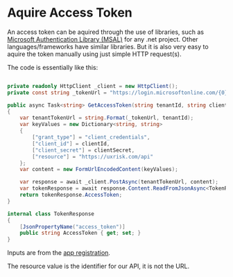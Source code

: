 # Aquire Access Token

An access token can be aquired through the use of libraries, such as [Microsoft Authentication Library (MSAL)](https://github.com/AzureAD/microsoft-authentication-library-for-dotnet) for any .net project. Other languages/frameworks have similar libraries. But it is also very easy to aquire the token manually using just simple HTTP request(s).

The code is essentially like this: 

```csharp

private readonly HttpClient _client = new HttpClient();
private const string _tokenUrl = "https://login.microsoftonline.com/{0}/oauth2/token";

public async Task<string> GetAccessToken(string tenantId, string clientId, string clientSecret)
{
	var tenantTokenUrl = string.Format(_tokenUrl, tenantId);
	var keyValues = new Dictionary<string, string>
	{
		["grant_type"] = "client_credentials",
		["client_id"] = clientId,
		["client_secret"] = clientSecret,
		["resource"] = "https://uxrisk.com/api"
	};
	var content = new FormUrlEncodedContent(keyValues);

	var response = await _client.PostAsync(tenantTokenUrl, content);
	var tokenResponse = await response.Content.ReadFromJsonAsync<TokenResponse>();
	return tokenResponse.AccessToken;
}

internal class TokenResponse
{
	[JsonPropertyName("access_token")]
	public string AccessToken { get; set; }
}

```

Inputs are from the [app registration](app_reg.md).

The resource value is the identifier for our API, it is not the URL.